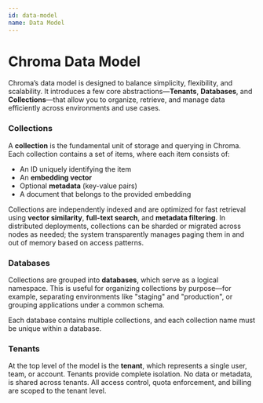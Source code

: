 ```yaml
---
id: data-model
name: Data Model
---
```


# Chroma Data Model

Chroma’s data model is designed to balance simplicity, flexibility, and scalability. It introduces a few core abstractions—**Tenants**, **Databases**, and **Collections**—that allow you to organize, retrieve, and manage data efficiently across environments and use cases.

### Collections

A **collection** is the fundamental unit of storage and querying in Chroma. Each collection contains a set of items, where each item consists of:

- An ID uniquely identifying the item
- An **embedding vector**
- Optional **metadata** (key-value pairs)
- A document that belongs to the provided embedding

Collections are independently indexed and are optimized for fast retrieval using **vector similarity**, **full-text search**, and **metadata filtering**. In distributed deployments, collections can be sharded or migrated across nodes as needed; the system transparently manages paging them in and out of memory based on access patterns.

### Databases

Collections are grouped into **databases**, which serve as a logical namespace. This is useful for organizing collections by purpose—for example, separating environments like "staging" and "production", or grouping applications under a common schema.

Each database contains multiple collections, and each collection name must be unique within a database.

### Tenants

At the top level of the model is the **tenant**, which represents a single user, team, or account. Tenants provide complete isolation. No data or metadata, is shared across tenants. All access control, quota enforcement, and billing are scoped to the tenant level.
